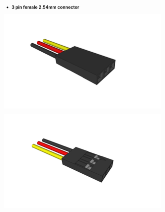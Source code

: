 * **3 pin female 2.54mm connector**

![](3pin-female-2.54mm-connector.png)

![](3pin-female-2.54mm-connector-2.png)
